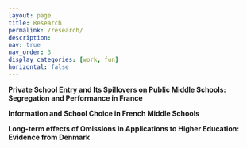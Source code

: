 ```yaml
---
layout: page
title: Research
permalink: /research/
description:
nav: true
nav_order: 3
display_categories: [work, fun]
horizontal: false
---
```



<b> Private School Entry and Its Spillovers on Public Middle Schools: Segregation and Performance in France <b>

<b> Information and School Choice in French Middle Schools <b>

<b> Long-term effects of Omissions in Applications to Higher Education: Evidence from Denmark <b>

